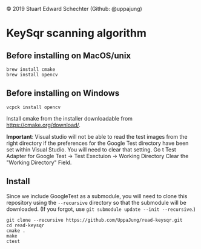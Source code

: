  © 2019 Stuart Edward Schechter (Github: @uppajung)
 
# KeySqr scanning algorithm

## Before installing on MacOS/unix
```
brew install cmake
brew install opencv
```

## Before installing on Windows

```
vcpck install opencv
```
Install cmake from the installer downloadable from https://cmake.org/download/.

**Important**: Visual studio will not be able to read the test images from the right
directory if the preferences for the Google Test directory have been set within
Visual Studio.  You will need to clear that setting. Go t
Test Adapter for Google Test -> Test Exectuion -> Working Directory
Clear the "Working Directory" Field.

## Install

Since we include GoogleTest as a submodule, you will need to clone this repository using the ``--recursive`` directory so that the submodule will be downloaded. (If you forgot, use ``git submodule update --init --recursive``.)


```
git clone --recursive https://github.com/UppaJung/read-keysqr.git
cd read-keysqr
cmake .
make
ctest
```

